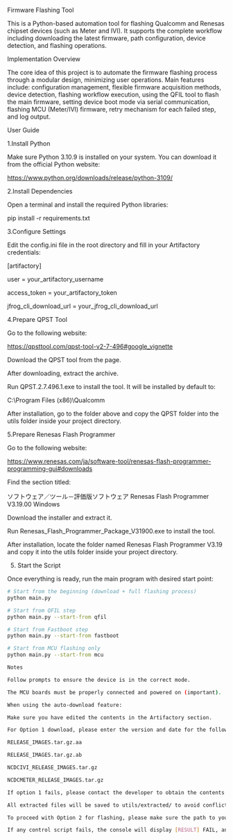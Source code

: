 Firmware Flashing Tool

This is a Python-based automation tool for flashing Qualcomm and Renesas chipset devices (such as Meter and IVI). It supports the complete workflow including downloading the latest firmware, path configuration, device detection, and flashing operations.


Implementation Overview

The core idea of this project is to automate the firmware flashing process through a modular design, minimizing user operations. Main features include: configuration management, flexible firmware acquisition methods, device detection, flashing workflow execution, using the QFIL tool to flash the main firmware, setting device boot mode via serial communication, flashing MCU (Meter/IVI) firmware, retry mechanism for each failed step, and log output.


User Guide


1.Install Python

Make sure Python 3.10.9 is installed on your system. You can download it from the official Python website:

https://www.python.org/downloads/release/python-3109/


2.Install Dependencies

Open a terminal and install the required Python libraries:

pip install -r requirements.txt


3.Configure Settings

Edit the config.ini file in the root directory and fill in your Artifactory credentials:

[artifactory]

user = your_artifactory_username

access_token = your_artifactory_token

jfrog_cli_download_url = your_jfrog_cli_download_url


4.Prepare QPST Tool

Go to the following website:

https://qpsttool.com/qpst-tool-v2-7-496#google_vignette

Download the QPST tool from the page.

After downloading, extract the archive.

Run QPST.2.7.496.1.exe to install the tool. It will be installed by default to:

C:\Program Files (x86)\Qualcomm

After installation, go to the folder above and copy the QPST folder into the utils folder inside your project directory.


5.Prepare Renesas Flash Programmer

Go to the following website:

https://www.renesas.com/ja/software-tool/renesas-flash-programmer-programming-gui#downloads

Find the section titled:

ソフトウェア／ツール－評価版ソフトウェア Renesas Flash Programmer V3.19.00 Windows

Download the installer and extract it.

Run Renesas_Flash_Programmer_Package_V31900.exe to install the tool.

After installation, locate the folder named Renesas Flash Programmer V3.19 and copy it into the utils folder inside your project directory.

5. Start the Script

Once everything is ready, run the main program with desired start point:

```bash
# Start from the beginning (download + full flashing process)
python main.py

# Start from QFIL step
python main.py --start-from qfil

# Start from Fastboot step
python main.py --start-from fastboot

# Start from MCU flashing only
python main.py --start-from mcu

Notes

Follow prompts to ensure the device is in the correct mode.

The MCU boards must be properly connected and powered on (important).

When using the auto-download feature:

Make sure you have edited the contents in the Artifactory section.

For Option 1 download, please enter the version and date for the following image files:

RELEASE_IMAGES.tar.gz.aa

RELEASE_IMAGES.tar.gz.ab

NCDCIVI_RELEASE_IMAGES.tar.gz

NCDCMETER_RELEASE_IMAGES.tar.gz

If option 1 fails, please contact the developer to obtain the contents of the utils folder.

All extracted files will be saved to utils/extracted/ to avoid conflicts with fixed paths.

To proceed with Option 2 for flashing, please make sure the path to your flashing image is specified in the config.ini file.

If any control script fails, the console will display [RESULT] FAIL, and a retry prompt will be shown.


